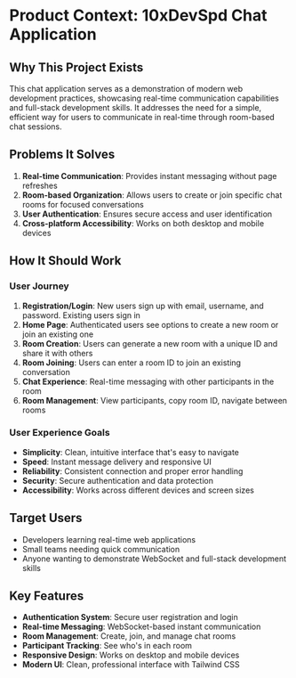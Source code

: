 # Product Context: 10xDevSpd Chat Application

## Why This Project Exists
This chat application serves as a demonstration of modern web development practices, showcasing real-time communication capabilities and full-stack development skills. It addresses the need for a simple, efficient way for users to communicate in real-time through room-based chat sessions.

## Problems It Solves
1. **Real-time Communication**: Provides instant messaging without page refreshes
2. **Room-based Organization**: Allows users to create or join specific chat rooms for focused conversations
3. **User Authentication**: Ensures secure access and user identification
4. **Cross-platform Accessibility**: Works on both desktop and mobile devices

## How It Should Work

### User Journey
1. **Registration/Login**: New users sign up with email, username, and password. Existing users sign in
2. **Home Page**: Authenticated users see options to create a new room or join an existing one
3. **Room Creation**: Users can generate a new room with a unique ID and share it with others
4. **Room Joining**: Users can enter a room ID to join an existing conversation
5. **Chat Experience**: Real-time messaging with other participants in the room
6. **Room Management**: View participants, copy room ID, navigate between rooms

### User Experience Goals
- **Simplicity**: Clean, intuitive interface that's easy to navigate
- **Speed**: Instant message delivery and responsive UI
- **Reliability**: Consistent connection and proper error handling
- **Security**: Secure authentication and data protection
- **Accessibility**: Works across different devices and screen sizes

## Target Users
- Developers learning real-time web applications
- Small teams needing quick communication
- Anyone wanting to demonstrate WebSocket and full-stack development skills

## Key Features
- **Authentication System**: Secure user registration and login
- **Real-time Messaging**: WebSocket-based instant communication
- **Room Management**: Create, join, and manage chat rooms
- **Participant Tracking**: See who's in each room
- **Responsive Design**: Works on desktop and mobile devices
- **Modern UI**: Clean, professional interface with Tailwind CSS
